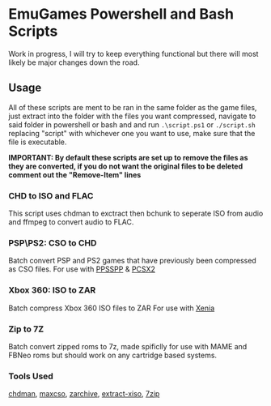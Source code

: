 # EmuGames Powershell and Bash Scripts #
Work in progress, I will try to keep everything functional but there will most likely be major changes down the road.
## Usage ##
All of these scripts are ment to be ran in the same folder as the game files, just extract into the folder with the files you want compressed, navigate to said folder in powershell or bash and and run `.\script.ps1` or `./script.sh` replacing "script" with whichever one you want to use, make sure that the file is executable. 

**IMPORTANT: By default these scripts are set up to remove the files as they are converted, if you do not want the original files to be deleted comment out  the "Remove-Item" lines**

### CHD to ISO and FLAC ###
This script uses chdman to exctract then bchunk to seperate ISO from audio and ffmpeg to convert audio to FLAC.

### PSP\PS2: CSO to CHD ###
Batch convert PSP and PS2 games that have previously been compressed as CSO files.
For use with 
[PPSSPP](https://github.com/hrydgard/ppsspp) &
[PCSX2](https://github.com/PCSX2/pcsx2)

### Xbox 360: ISO to ZAR ###
Batch compress Xbox 360 ISO files to ZAR
For use with
[Xenia](https://github.com/xenia-project/xenia)

### Zip to 7Z ###
Batch convert zipped roms to 7z, made spificlly for use with MAME and FBNeo roms but should work on any cartridge based systems.


### Tools Used ###
[chdman](https://github.com/mamedev/mame),
[maxcso](https://www.google.com](https://github.com/unknownbrackets/maxcso)https://github.com/unknownbrackets/maxcso),
[zarchive](https://github.com/Exzap/ZArchive),
[extract-xiso](https://github.com/XboxDev/extract-xiso),
[7zip](https://www.7-zip.org/)
